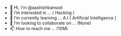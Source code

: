 - 👋 Hi, I’m @aashishbansod
- 👀 I’m interested in ... ( Hacking )
- 🌱 I’m currently learning ... A.I ( Artificial Intelligence )
- 💞️ I’m looking to collaborate on ... (None)
- 📫 How to reach me ... (10M)

<!---
aashishbansod/aashishbansod is a ✨ special ✨ repository because its `README.md` (this file) appears on your GitHub profile.
You can click the Preview link to take a look at your changes.
--->

